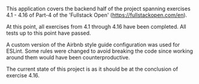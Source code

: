 This application covers the backend half of the project spanning exercises 4.1 - 4.16 of Part-4 of the 'Fullstack Open' (https://fullstackopen.com/en).

At this point, all exercises from 4.1 through 4.16 have been completed. All tests up to this point have passed.

A custom version of the Airbnb style guide configuration was used for ESLint. Some rules were changed to avoid breaking the code since working around them would have been counterproductive.

The current state of this project is as it should be at the conclusion of exercise 4.16.


